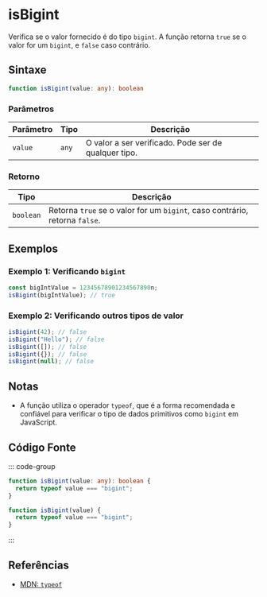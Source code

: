 # isBigint  
Verifica se o valor fornecido é do tipo `bigint`. A função retorna `true` se o valor for um `bigint`, e `false` caso contrário.

## Sintaxe
```typescript
function isBigint(value: any): boolean
```

### Parâmetros

| Parâmetro | Tipo      | Descrição                               |
|-----------|-----------|-----------------------------------------|
| `value`   | `any`     | O valor a ser verificado. Pode ser de qualquer tipo. |

### Retorno

| Tipo     | Descrição                                  |
|----------|--------------------------------------------|
| `boolean`| Retorna `true` se o valor for um `bigint`, caso contrário, retorna `false`. |

## Exemplos

### Exemplo 1: Verificando `bigint`
```typescript
const bigIntValue = 12345678901234567890n;
isBigint(bigIntValue); // true
```

### Exemplo 2: Verificando outros tipos de valor
```typescript
isBigint(42); // false
isBigint("Hello"); // false
isBigint([]); // false
isBigint({}); // false
isBigint(null); // false
```

## Notas
- A função utiliza o operador `typeof`, que é a forma recomendada e confiável para verificar o tipo de dados primitivos como `bigint` em JavaScript.

## Código Fonte
::: code-group

```typescript
function isBigint(value: any): boolean {
  return typeof value === "bigint";
}
```

```javascript
function isBigint(value) {
  return typeof value === "bigint";
}
```
:::

## Referências
- [MDN: `typeof`](https://developer.mozilla.org/en-US/docs/Web/JavaScript/Reference/Operators/typeof)